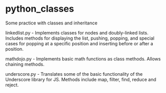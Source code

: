 # python_classes
Some practice with classes and inheritance 

linkedlist.py - Implements classes for nodes and doubly-linked lists. Includes methods for displaying the list, pushing, popping, and special cases for popping at a specific position and inserting before or after a position. 

mathdojo.py - Implements basic math functions as class methods. Allows chaining methods.

underscore.py - Translates some of the basic functionality of the Underscore library for JS. Methods include map, filter, find, reduce and reject. 
